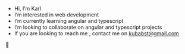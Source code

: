 - Hi, I’m Karl
- I’m interested in web development
- I’m currently learning angular and typescript
- I’m looking to collaborate on angular and typescript projects
- If you are looking to reach me , contact me on kubabst@gmail.com 

🚀
